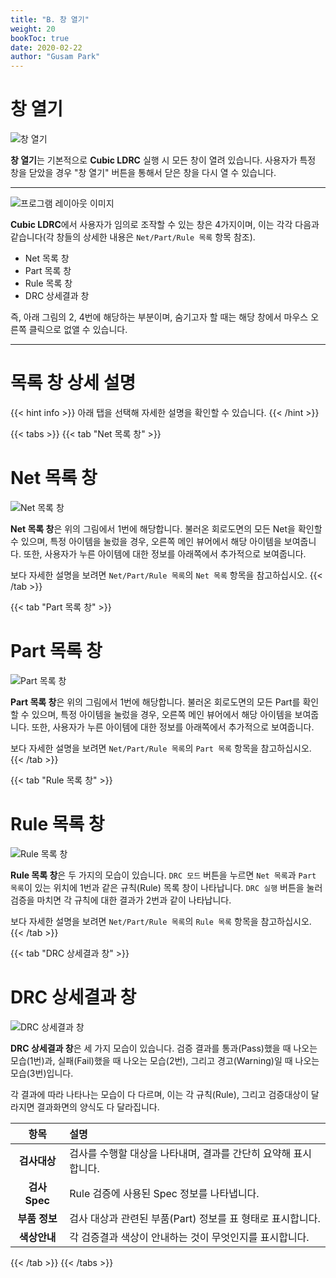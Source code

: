 ```yaml
---
title: "B. 창 열기"
weight: 20
bookToc: true
date: 2020-02-22
author: "Gusam Park"
---
```


# 창 열기

![창 열기](/ldrc/5.png)

**창 열기**는 기본적으로 **Cubic LDRC** 실행 시 모든 창이 열려 있습니다. 사용자가 특정 창을 닫았을 경우 "창 열기" 버튼을 통해서 닫은 창을 다시 열 수 있습니다.

---

![프로그램 레이아웃 이미지](/ldrc/2.png)

**Cubic LDRC**에서 사용자가 임의로 조작할 수 있는 창은 4가지이며, 이는 각각 다음과 같습니다(각 창들의 상세한 내용은 `Net/Part/Rule 목록` 항목 참조).

* Net 목록 창
* Part 목록 창
* Rule 목록 창
* DRC 상세결과 창

즉, 아래 그림의 2, 4번에 해당하는 부분이며, 숨기고자 할 때는 해당 창에서 마우스 오른쪽 클릭으로 없앨 수 있습니다.


---

# 목록 창 상세 설명

{{< hint info >}}
아래 탭을 선택해 자세한 설명을 확인할 수 있습니다.
{{< /hint >}}

{{< tabs >}}
{{< tab "Net 목록 창" >}}
# Net 목록 창

![Net 목록 창](/ldrc/16.png)

**Net 목록 창**은 위의 그림에서 1번에 해당합니다. 불러온 회로도면의 모든 Net을 확인할 수 있으며, 특정 아이템을 눌렀을 경우, 오른쪽 메인 뷰어에서 해당 아이템을 보여줍니다. 또한, 사용자가 누른 아이템에 대한 정보를 아래쪽에서 추가적으로 보여줍니다.

보다 자세한 설명을 보려면 `Net/Part/Rule 목록`의 `Net 목록` 항목을 참고하십시오.
{{< /tab >}}

{{< tab "Part 목록 창" >}}
# Part 목록 창

![Part 목록 창](/ldrc/17.png)

**Part 목록 창**은 위의 그림에서 1번에 해당합니다. 불러온 회로도면의 모든 Part를 확인할 수 있으며, 특정 아이템을 눌렀을 경우, 오른쪽 메인 뷰어에서 해당 아이템을 보여줍니다. 또한, 사용자가 누른 아이템에 대한 정보를 아래쪽에서 추가적으로 보여줍니다.

보다 자세한 설명을 보려면 `Net/Part/Rule 목록`의 `Part 목록` 항목을 참고하십시오.
{{< /tab >}}

{{< tab "Rule 목록 창" >}}
# Rule 목록 창

![Rule 목록 창](/ldrc/18.png)

**Rule 목록 창**은 두 가지의 모습이 있습니다. `DRC 모드` 버튼을 누르면 `Net 목록`과 `Part 목록`이 있는 위치에 1번과 같은 규칙(Rule) 목록 창이 나타납니다. `DRC 실행` 버튼을 눌러 검증을 마치면 각 규칙에 대한 결과가 2번과 같이 나타납니다.

보다 자세한 설명을 보려면 `Net/Part/Rule 목록`의 `Rule 목록` 항목을 참고하십시오.
{{< /tab >}}

{{< tab "DRC 상세결과 창" >}}
# DRC 상세결과 창

![DRC 상세결과 창](/ldrc/19.png)

**DRC 상세결과 창**은 세 가지 모습이 있습니다. 검증 결과를 통과(Pass)했을 때 나오는 모습(1번)과, 실패(Fail)했을 때 나오는 모습(2번), 그리고 경고(Warning)일 때 나오는 모습(3번)입니다.

각 결과에 따라 나타나는 모습이 다 다르며, 이는 각 규칙(Rule), 그리고 검증대상이 달라지면 결과화면의 양식도 다 달라집니다.

|     항목      | 설명                                   |
| :---------: | :----------------------------------- |
|  **검사대상**   | 검사를 수행할 대상을 나타내며, 결과를 간단히 요약해 표시합니다. |
| **검사 Spec** | Rule 검증에 사용된 Spec 정보를 나타냅니다.         |
|  **부품 정보**  | 검사 대상과 관련된 부품(Part) 정보를 표 형태로 표시합니다. |
|  **색상안내**   | 각 검증결과 색상이 안내하는 것이 무엇인지를 표시합니다.      |
{{< /tab >}}
{{< /tabs >}}
